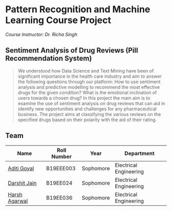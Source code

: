 # Pattern Recognition and Machine Learning Course Project

_Course Instructor: Dr. Richa Singh_

## Sentiment Analysis of Drug Reviews (Pill Recommendation System)

> We understood how Data Science and Text Mining have been of significant importance in the health care industry and aim to answer the following questions through our platform: How to use sentiment analysis and predictive modelling to recommend the most effective drugs for the given condition? What is the emotional inclination of users towards a chosen drug? In this project the main aim is to examine the use of sentiment analysis on drug reviews that can aid in identify new opportunities and challenges for any pharmaceutical business. The project aims at classifying the various reviews on the specified drugs based on their polarity with the aid of their rating.

## Team

| Name                                            | Roll Number | Year      | Department             |
| ----------------------------------------------- | ----------- | --------- | ---------------------- |
| [Aditi Goyal](https://github.com/DarshitJain04) | B19EEE003   | Sophomore | Electrical Engineering |
| [Darshit Jain](https://github.com/gaditi123)    | B19EE024    | Sophomore | Electrical Engineering |
| [Harsh Agarwal](https://github.com/harsh-ux)    | B19EE036    | Sophomore | Electrical Engineering |
